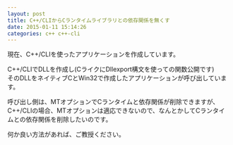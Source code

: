 ```yaml
---
layout: post
title: C++/CLIからCランタイムライブラリとの依存関係を無くす
date: 2015-01-11 15:14:26
categories: c++ c++-cli
---
```

<p>現在、C++/CLIを使ったアプリケーションを作成しています。</p>

<p>C++/CLIでDLLを作成し(CライクにDllexport構文を使っての関数公開です)<br>
そのDLLをネイティブCとWin32で作成したアプリケーションが呼び出しています。</p>

<p>呼び出し側は、MTオプションでCランタイムと依存関係が削除できますが、C++/CLIの場合、MTオプションは適応できないので、なんとかしてCランタイムとの依存関係を削除したいのです。</p>

<p>何か良い方法があれば、ご教授ください。</p>

